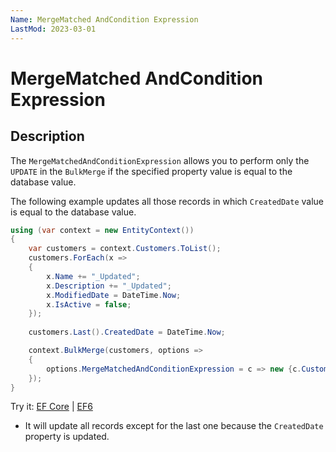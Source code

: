 ```yaml
---
Name: MergeMatched AndCondition Expression
LastMod: 2023-03-01
---
```


# MergeMatched AndCondition Expression

## Description

The `MergeMatchedAndConditionExpression` allows you to perform only the `UPDATE` in the `BulkMerge` if the specified property value is equal to the database value. 

The following example updates all those records in which `CreatedDate` value is equal to the database value.

```csharp
using (var context = new EntityContext())
{
    var customers = context.Customers.ToList();
    customers.ForEach(x => 
    { 
        x.Name += "_Updated"; 
        x.Description += "_Updated"; 
        x.ModifiedDate = DateTime.Now; 
        x.IsActive = false; 
    });
    
    customers.Last().CreatedDate = DateTime.Now;

    context.BulkMerge(customers, options => 
    {
        options.MergeMatchedAndConditionExpression = c => new {c.CustomerID, c.CreatedDate };
    });
}
```

Try it: [EF Core](https://dotnetfiddle.net/uci5RT) | [EF6](https://dotnetfiddle.net/U8vgGS)

 - It will update all records except for the last one because the `CreatedDate` property is updated.
